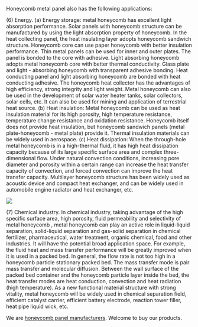  Honeycomb metal panel also has the following applications:

(6) Energy. (a) Energy storage: metal honeycomb has excellent light absorption performance. Solar panels with honeycomb structure can be manufactured by using the light absorption property of honeycomb. In the heat collecting panel, the heat insulating layer adopts honeycomb sandwich structure. Honeycomb core can use paper honeycomb with better insulation performance. Thin metal panels can be used for inner and outer plates. The panel is bonded to the core with adhesive. Light absorbing honeycomb adopts metal honeycomb core with better thermal conductivity. Glass plate and light - absorbing honeycomb with transparent adhesive bonding. Heat conducting panel and light absorbing honeycomb are bonded with heat conducting adhesive. The honeycomb heat collector has the advantages of high efficiency, strong integrity and light weight. Metal honeycomb can also be used in the development of solar water heater tanks, solar collectors, solar cells, etc. It can also be used for mining and application of terrestrial heat source. (b) Heat insulation: Metal honeycomb can be used as heat insulation material for its high porosity, high temperature resistance, temperature change resistance and oxidation resistance. Honeycomb itself does not provide heat insulation, but honeycomb sandwich panels (metal plate-honeycomb - metal plate) provide it. Thermal insulation materials can be widely used in aerospace. (c) Heat dissipation: When the through-hole metal honeycomb is in a high-thermal fluid, it has high heat dissipation capacity because of its large specific surface area and complex three-dimensional flow. Under natural convection conditions, increasing pore diameter and porosity within a certain range can increase the heat transfer capacity of convection, and forced convection can improve the heat transfer capacity. Multilayer honeycomb structure has been widely used as acoustic device and compact heat exchanger, and can be widely used in automobile engine radiator and heat exchanger, etc.

<img src="https://cdn-ak.f.st-hatena.com/images/fotolife/w/wonzoneconstruction/20190610/20190610113821.png"/>

 (7) Chemical industry. In chemical industry, taking advantage of the high specific surface area, high porosity, fluid permeability and selectivity of metal honeycomb , metal honeycomb can play an active role in liquid-liquid separation, solid-liquid separation and gas-solid separation in chemical fertilizer, pharmaceutical, water treatment, organic chemical, food and other industries. It will have the potential broad application space. For example, the fluid heat and mass transfer performance will be greatly improved when it is used in a packed bed. In general, the flow rate is not too high in a honeycomb particle stationary packed bed. The mass transfer mode is pair mass transfer and molecular diffusion. Between the wall surface of the packed bed container and the honeycomb particle layer inside the bed, the heat transfer modes are heat conduction, convection and heat radiation (high temperature). As a new functional material structure with strong vitality, metal honeycomb will be widely used in chemical separation field, efficient catalyst carrier, efficient battery electrode, reaction tower filler, heat pipe liquid wick, etc.

 We are <a href="http://www.wonzonecn.com/products/honeycomb-sandwich-panel/"/>honeycomb panel manufacturers</a>. Welcome to buy our products.

 
